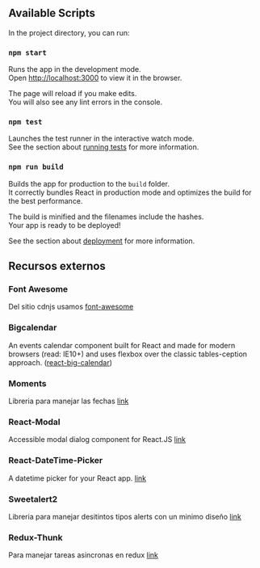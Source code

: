 
## Available Scripts

In the project directory, you can run:

### `npm start`

Runs the app in the development mode.<br />
Open [http://localhost:3000](http://localhost:3000) to view it in the browser.

The page will reload if you make edits.<br />
You will also see any lint errors in the console.

### `npm test`

Launches the test runner in the interactive watch mode.<br />
See the section about [running tests](https://facebook.github.io/create-react-app/docs/running-tests) for more information.

### `npm run build`

Builds the app for production to the `build` folder.<br />
It correctly bundles React in production mode and optimizes the build for the best performance.

The build is minified and the filenames include the hashes.<br />
Your app is ready to be deployed!

See the section about [deployment](https://facebook.github.io/create-react-app/docs/deployment) for more information.



## Recursos externos 

### Font Awesome

Del sitio cdnjs usamos [font-awesome](https://cdnjs.com/libraries/font-awesome)

### Bigcalendar

An events calendar component built for React and made for modern browsers (read: IE10+) and uses flexbox over the classic tables-ception approach. ([react-big-calendar](https://www.npmjs.com/package/react-big-calendar)) 

### Moments

Libreria para manejar las fechas
[link](https://momentjs.com/)

### React-Modal

Accessible modal dialog component for React.JS
[link](https://www.npmjs.com/package/react-modal)

### React-DateTime-Picker

A datetime picker for your React app.
[link](https://www.npmjs.com/package/react-datetime-picker)

### Sweetalert2

Libreria para manejar desitintos tipos alerts con un minimo diseño [link](https://sweetalert2.github.io/)

### Redux-Thunk

Para manejar tareas asincronas en redux
[link](https://www.npmjs.com/package/redux-thunk)
